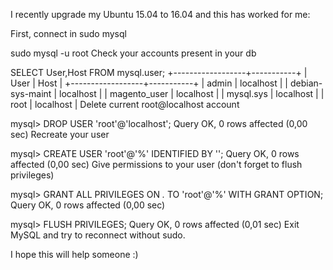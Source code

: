 

I recently upgrade my Ubuntu 15.04 to 16.04 and this has worked for me:

First, connect in sudo mysql

sudo mysql -u root
Check your accounts present in your db

SELECT User,Host FROM mysql.user;
+------------------+-----------+
| User             | Host      |
+------------------+-----------+
| admin            | localhost |
| debian-sys-maint | localhost |
| magento_user     | localhost |
| mysql.sys        | localhost |
| root             | localhost |
Delete current root@localhost account

mysql> DROP USER 'root'@'localhost';
Query OK, 0 rows affected (0,00 sec)
Recreate your user

mysql> CREATE USER 'root'@'%' IDENTIFIED BY '';
Query OK, 0 rows affected (0,00 sec)
Give permissions to your user (don't forget to flush privileges)

mysql> GRANT ALL PRIVILEGES ON *.* TO 'root'@'%' WITH GRANT OPTION;
Query OK, 0 rows affected (0,00 sec)

mysql> FLUSH PRIVILEGES;
Query OK, 0 rows affected (0,01 sec)
Exit MySQL and try to reconnect without sudo.

I hope this will help someone :)
